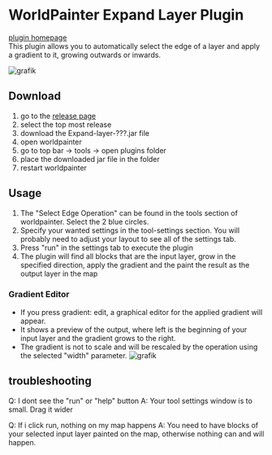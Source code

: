 # WorldPainter Expand Layer Plugin
[plugin homepage](https://github.com/IR0NSIGHT/ExpandLayerPlugin) <br>
This plugin allows you to automatically select the edge of a layer and apply a gradient to it, growing outwards or inwards.

![grafik](https://github.com/user-attachments/assets/4359b455-85a7-4b47-93a2-837773a71523)

## Download
1. go to the [release page](https://github.com/IR0NSIGHT/ExpandLayerPlugin/releases)
2. select the top most release
3. download the Expand-layer-???.jar file
4. open worldpainter
5. go to top bar -> tools -> open plugins folder
6. place the downloaded jar file in the folder
7. restart worldpainter

## Usage
1. The "Select Edge Operation" can be found in the tools section of worldpainter. Select the 2 blue circles.
2. Specify your wanted settings in the tool-settings section. You will probably need to adjust your layout to see all of the settings tab.
3. Press "run" in the settings tab to execute the plugin
4. The plugin will find all blocks that are the input layer, grow in the specified direction, apply the gradient and the paint the result as the output layer in the map

### Gradient Editor
- If you press gradient: edit, a graphical editor for the applied gradient will appear.
- It shows a preview of the output, where left is the beginning of your input layer and the gradient grows to the right.
- The gradient is not to scale and will be rescaled by the operation using the selected "width" parameter.
![grafik](https://github.com/user-attachments/assets/1e1fa285-b97f-4ea9-a157-59474458b840)

## troubleshooting
Q: I dont see the "run" or "help" button
A: Your tool settings window is to small. Drag it wider

Q: If i click run, nothing on my map happens
A: You need to have blocks of your selected input layer painted on the map, otherwise nothing can and will happen.
